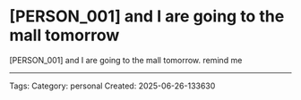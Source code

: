 # [PERSON_001] and I are going to the mall tomorrow

[PERSON_001] and I are going to the mall tomorrow. remind me

---
Tags: 
Category: personal
Created: 2025-06-26-133630

